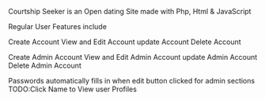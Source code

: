 <!-- Courtship seeker Documentation-->
<!--  -->

Courtship Seeker is an Open dating Site made with Php, Html & JavaScript

Regular User Features include

Create Account
View and Edit Account
update Account
Delete Account

<!-- For Admin User Features include -->
Create Admin Account
View and Edit Admin Account
update Admin Account
Delete Admin Account

Passwords automatically fills in when edit button clicked for admin sections
TODO:Click Name to View user Profiles
